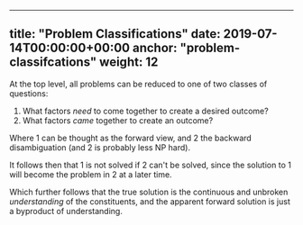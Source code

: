 

---
title: "Problem Classifications"
date: 2019-07-14T00:00:00+00:00
anchor: "problem-classifcations"
weight: 12
---

At the top level, all problems can be reduced to one of two classes of questions:

 1. What factors _need_ to come together to create a desired outcome?
 1. What factors _came_ together to create an outcome?

Where 1 can be thought as the forward view, and 2 the backward disambiguation (and 2 is probably less NP hard).

It follows then that 1 is not solved if 2 can't be solved, since the solution to 1 will become the problem in 2 at a later time.

Which further follows that the true solution is the continuous and unbroken _understanding_ of the constituents, and the apparent forward solution is just a byproduct of understanding. 
